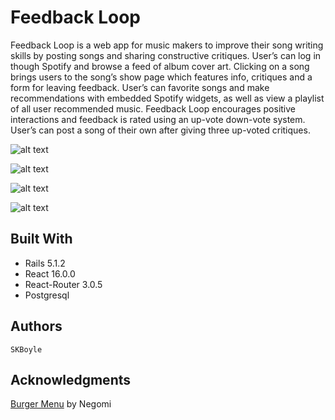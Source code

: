 # Feedback Loop

Feedback Loop is a web app for music makers to improve their song writing skills by posting songs and sharing constructive critiques. User’s can log in though Spotify and browse a feed of album cover art. Clicking on a song brings users to the song’s show page which features info, critiques and a form for leaving feedback. User’s can favorite songs and make recommendations with embedded Spotify widgets, as well as view a playlist of all user recommended music. Feedback Loop encourages positive interactions and feedback is rated using an up-vote down-vote system. User’s can post a song of their own after giving three up-voted critiques.

![alt text](https://i.imgur.com/jEG1vzh.jpg)

![alt text](https://i.imgur.com/3cn0kbB.jpg)

![alt text](https://i.imgur.com/VtEp5eX.jpg)

![alt text](https://i.imgur.com/soZy4vL.png)


## Built With
- Rails 5.1.2
- React 16.0.0
- React-Router 3.0.5
- Postgresql

## Authors
	SKBoyle

## Acknowledgments
[Burger Menu](https://github.com/negomi/react-burger-menu) by Negomi
